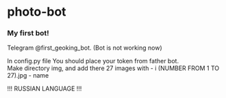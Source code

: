 # photo-bot
### My first bot!
Telegram @first_geoking_bot. (Bot is not working now)

In config.py file You should place your token from father bot.
<br />
Make directory img, and add there 27 images with - i (NUMBER FROM 1 TO 27).jpg - name

!!! RUSSIAN LANGUAGE !!!
